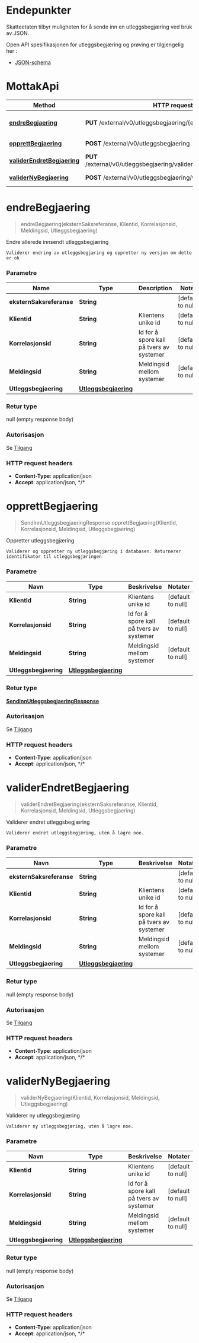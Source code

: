 # Endepunkter

Skatteetaten tilbyr muligheten for å sende inn en utleggsbegjæring ved bruk av JSON.

Open API spesifikasjonen for utleggsbegjæring og prøving er tilgjengelig her :

* [JSON-schema](utleggsbegjaering-openapi-v1.json)

# MottakApi

| Method                                                  | HTTP request                                                          | Description                              |
|---------------------------------------------------------|-----------------------------------------------------------------------|------------------------------------------|
| [**endreBegjaering**](#endreBegjaering)                 | **PUT** /external/v0/utleggsbegjaering/{eksternSaksreferanse}         | Endre allerede innsendt utleggsbegjæring |
| [**opprettBegjaering**](#opprettBegjaering)             | **POST** /external/v0/utleggsbegjaering                               | Oppretter utleggsbegjæring               |
| [**validerEndretBegjaering**](#validerEndretBegjaering) | **PUT** /external/v0/utleggsbegjaering/valider/{eksternSaksreferanse} | Validerer endret utleggsbegjæring        |
| [**validerNyBegjaering**](#validerNyBegjaering)         | **POST** /external/v0/utleggsbegjaering/valider                       | Validerer ny utleggsbegjæring            |

<a name="endreBegjaering"></a>

# **endreBegjaering**

> endreBegjaering(eksternSaksreferanse, Klientid, Korrelasjonsid, Meldingsid, Utleggsbegjaering)

Endre allerede innsendt utleggsbegjæring

    Validerer endring av utleggsbegjæring og oppretter ny versjon om dette er ok

### Parametre

| Name                     | Type                                                                     | Description                              | Notes             |
|--------------------------|--------------------------------------------------------------------------|------------------------------------------|-------------------|
| **eksternSaksreferanse** | **String**                                                               |                                          | [default to null] |
| **Klientid**             | **String**                                                               | Klientens unike id                       | [default to null] |
| **Korrelasjonsid**       | **String**                                                               | Id for å spore kall på tvers av systemer | [default to null] |
| **Meldingsid**           | **String**                                                               | Meldingsid mellom systemer               | [default to null] |
| **Utleggsbegjaering**    | [**Utleggsbegjaering**](../feltbeskrivelser/Models/Utleggsbegjaering.md) |                                          |                   |

### Retur type

null (empty response body)

### Autorisasjon

Se [Tilgang](../tilgang.md)

### HTTP request headers

- **Content-Type**: application/json
- **Accept**: application/json, \*/\*

<a name="opprettBegjaering"></a>

# **opprettBegjaering**

> SendInnUtleggsbegjaeringResponse opprettBegjaering(KlientId, Korrelasjonsid, Meldingsid, Utleggsbegjaering)

Oppretter utleggsbegjæring

    Validerer og oppretter ny utleggsbegjæring i databasen. Returnerer identifikator til utleggsbegjæringen

### Parametre

| Navn                  | Type                                                                     | Beskrivelse                              | Notater           |
|-----------------------|--------------------------------------------------------------------------|------------------------------------------|-------------------|
| **KlientId**          | **String**                                                               | Klientens unike id                       | [default to null] |
| **Korrelasjonsid**    | **String**                                                               | Id for å spore kall på tvers av systemer | [default to null] |
| **Meldingsid**        | **String**                                                               | Meldingsid mellom systemer               | [default to null] |
| **Utleggsbegjaering** | [**Utleggsbegjaering**](../feltbeskrivelser/Models/Utleggsbegjaering.md) |                                          |                   |

### Retur type

[**SendInnUtleggsbegjaeringResponse**](../feltbeskrivelser/Models/SendInnUtleggsbegjaeringResponse.md)

### Autorisasjon

Se [Tilgang](../tilgang.md)

### HTTP request headers

- **Content-Type**: application/json
- **Accept**: application/json, \*/\*

<a name="validerEndretBegjaering"></a>

# **validerEndretBegjaering**

> validerEndretBegjaering(eksternSaksreferanse, Klientid, Korrelasjonsid, Meldingsid, Utleggsbegjaering)

Validerer endret utleggsbegjæring

    Validerer endret utleggsbegjæring, uten å lagre noe.

### Parametre

| Navn                     | Type                                                                     | Beskrivelse                              | Notater           |
|--------------------------|--------------------------------------------------------------------------|------------------------------------------|-------------------|
| **eksternSaksreferanse** | **String**                                                               |                                          | [default to null] |
| **Klientid**             | **String**                                                               | Klientens unike id                       | [default to null] |
| **Korrelasjonsid**       | **String**                                                               | Id for å spore kall på tvers av systemer | [default to null] |
| **Meldingsid**           | **String**                                                               | Meldingsid mellom systemer               | [default to null] |
| **Utleggsbegjaering**    | [**Utleggsbegjaering**](../feltbeskrivelser/Models/Utleggsbegjaering.md) |                                          |                   |

### Retur type

null (empty response body)

### Autorisasjon

Se [Tilgang](../tilgang.md)

### HTTP request headers

- **Content-Type**: application/json
- **Accept**: application/json, \*/\*

<a name="validerNyBegjaering"></a>

# **validerNyBegjaering**

> validerNyBegjaering(Klientid, Korrelasjonsid, Meldingsid, Utleggsbegjaering)

Validerer ny utleggsbegjæring

    Validerer ny utleggsbegjæring, uten å lagre noe.

### Parametre

| Navn                  | Type                                                                     | Beskrivelse                              | Notater           |
|-----------------------|--------------------------------------------------------------------------|------------------------------------------|-------------------|
| **Klientid**          | **String**                                                               | Klientens unike id                       | [default to null] |
| **Korrelasjonsid**    | **String**                                                               | Id for å spore kall på tvers av systemer | [default to null] |
| **Meldingsid**        | **String**                                                               | Meldingsid mellom systemer               | [default to null] |
| **Utleggsbegjaering** | [**Utleggsbegjaering**](../feltbeskrivelser/Models/Utleggsbegjaering.md) |                                          |                   |

### Retur type

null (empty response body)

### Autorisasjon

Se [Tilgang](../tilgang.md)

### HTTP request headers

- **Content-Type**: application/json
- **Accept**: application/json, \*/\*

